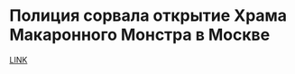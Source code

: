 # Полиция сорвала открытие Храма Макаронного Монстра в Москве



[LINK](https://varlamov.ru/1687457.html)